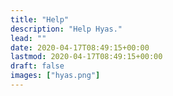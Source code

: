 ```yaml
---
title: "Help"
description: "Help Hyas."
lead: ""
date: 2020-04-17T08:49:15+00:00
lastmod: 2020-04-17T08:49:15+00:00
draft: false
images: ["hyas.png"]
---
```

